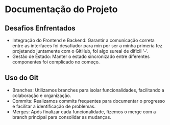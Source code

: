 # Documentação do Projeto

## Desafios Enfrentados
- Integração do Frontend e Backend: Garantir a comunicação correta entre as interfaces foi desafiador para min por ser a minha primeria fez projetando juntamente com o GitHub, foi algo sureal de dificil '-'.
- Gestão de Estado: Manter o estado sincronizado entre diferentes componentes foi complicado no começo.

## Uso do Git
- Branches: Utilizamos branches para isolar funcionalidades, facilitando a colaboração e organização.
- Commits: Realizamos commits frequentes para documentar o progresso e facilitar a identificação de problemas.
- Merges: Após finalizar cada funcionalidade, fizemos o merge com a branch principal para consolidar as mudanças.
